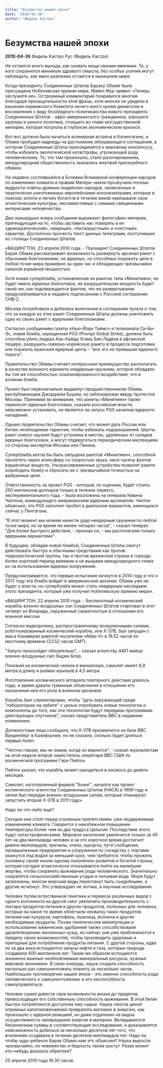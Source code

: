 ```yaml
---
title: "Безумства нашей эпохи"
date: "2010-04-26"
author: "Фидель Кастро"
---
```


# Безумства нашей эпохи

**2010-04-26** Фидель Кастро Рус (Фидель Кастро)

Не остается иного выхода, как назвать вещи своими именами. Те, у кого сохранился минимум здравого смысла, без особых усилий могут наблюдать, как мало реализма остается в нынешнем мире.

Когда президенту Соединенных Штатов Бараку Обаме была присуждена Нобелевская премия мира, Майкл Мур заявил: «Теперь заслужите ее». Остроумный комментарий понравился многим благодаря проницательности этой фразы, хотя многие не увидели в решении норвежского Комитета ничего иного кроме демагогии и восхваления с виду безобидного политиканства нового президента Соединенных Штатов - афро-американского гражданина, хорошего оратора и умного политика, стоящего во главе могущественной империи, которая погрязла в глубоком экономическом кризисе.

Вот-вот должна была начаться всемирная встреча в Копенгагене, и Обама пробудил надежды на достижение обязывающего соглашения, в котором Соединенные Штаты присоединятся к мировому консенсусу, чтобы избежать экологической катастрофы, угрожающей роду человеческому. То, что там произошло, стало разочарованием, международная общественность оказалась жертвой прискорбного обмана.

На недавно состоявшейся в Боливии Всемирной конференции народов по изменению климата и правам Матери-земли прозвучали полные мудрости ответы древних индейских народов, захваченных и практически уничтоженных европейскими колонизаторами, которые в поисках золота и легких богатств в течение веков навязывали свои эгоистические культуры, несовместимые с самыми священными интересами человечества.

Два пришедших вчера сообщения выражают философию империи, претендующей на то, чтобы заставить нас поверить в ее «демократический», «мирный», «бескорыстный» и «честный» характер. Достаточно прочесть текст данных телеграмм, поступивших из столицы Соединенных Штатов.

«ВАШИНГТОН, 23 апреля 2010 года. - Президент Соединенных Штатов Барак Обама рассматривает возможность развернуть арсенал ракет с обычными боеголовками, не ядерных, но способных поражать цели в любой точке мира примерно за один час и обладающих чрезвычайно сильной взрывной мощностью.

Хотя новая супербомба, установленная на ракетах типа «Минитмен», не будет иметь ядерных боеголовок, ее разрушительная мощность будет такой же, как подтверждается фактом, что ее развертывание предусматривается в недавно подписанном с Россией соглашении СНВ-2.

Москва потребовала и добилась включения в соглашение пункта о том, что за каждую из этих ракет Соединенные Штаты должны уничтожить одну из своих ракет с ядерными боеголовками.

Согласно сообщениям газеты «Нью-Йорк Таймс» и телеканала Си-Би-Эс, новая бомба, окрещенная PGS (Prompt Global Strike), должна быть способна убить лидера Аль-Кайды Усаму Бин Ладена в афганской пещере, разрушить северно-корейскую ракету в процессе подготовки или поразить иранский ядерный центр - "все это не превышая ядерного порога".

Правительство Обамы считает интересным преимущество располагать в качестве военного варианта неядерным оружием, которое обладало бы той же способностью локализированного воздействия, что и атомная бомба.

Проект был первоначально выдвинут предшественником Обамы республиканцем Джорджем Бушем, но заблокирован ввиду протестов Москвы. Принимая во внимание, что ракеты «Минитмен» также переносят ядерные боеголовки, сказали российские власти, невозможно установить, не является ли запуск PGS началом ядерного нападения.

Однако правительство Обамы считает, что может дать России или Китаю необходимые гарантии, чтобы избежать недоразумений. Шахты ракет нового оружия будут устроены в местах, удаленных от складов ядерных боеголовок, и могут подвергаться периодическим инспекциям со стороны экспертов Москвы или Пекина.

Супербомба могла бы быть запущена ракетой «Минитмен», способной пролететь через атмосферу со скоростью звука, неся тысячу фунтов взрывчатых веществ. Ультрасовременные устройства позволят ракете освободить бомбу и сбросить ее с чрезвычайной точностью на выбранные цели.

Ответственность за проект PGS - который, по оценкам, будет стоить 250 миллионов долларов только в течение первого, экспериментального года, - была возложена на генерала Кевина Чилтона, командующего американским ядерным арсеналом. Чилтон объяснил, что PGS заполнит пробел в диапазоне вариантов, имеющихся сейчас у Пентагона.

"В этот момент мы можем нанести удар неядерным оружием по любой точке мира, но за время не менее четырех часов", - сказал генерал. "Для более быстрого действия, - признал он, - мы располагаем только ядерными вариантами".

В будущем, обладая новой бомбой, Соединенные Штаты смогут действовать быстро и обычными средствами как против террористической группы, так и против вражеской страны в гораздо более короткий период времени и не вызывая международного гнева из-за использования ядерных вооружений.

Предусматривается, что первые испытания начнутся в 2014 году и что к 2017 году эта бомба войдет в американский арсенал. Обама уже не будет у власти, но супербомба может стать неядерным наследием этого президента, который уже получил Нобелевскую премию мира».

«ВАШИНГТОН, 22 апреля 2010 года. - Беспилотный космический корабль военно-воздушных сил Соединенных Штатов стартовал в этот четверг из Флориды, окруженный секретностью в отношении его военной миссии.

Согласно видеоролику, распространенному вооруженными силами, роботизированный космический корабль, или Х-37В, был запущен с мыса Канаверал ракетой-носителем «Аtlas-V» в 19.52 часов по местному времени (23.52 часов GMT).

"Запуск произойдет обязательно", - сказал агентству АФП майор военно-воздушных сил Энджи Блэр.

Похожий на космический челнок в миниатюре, самолет имеет 8,9 метра в длину и размах крыльев в 4,5 метра.

Изготовление космического аппарата повторного действия длилось годы, и армия давала туманные объяснения в отношении его назначения или его роли в военном арсенале.

Корабль был спроектирован, чтобы "дать окружающей среде "лабораторию на орбите" c целью опробовать новые технологии и компоненты до того, как эти технологии будут переданы программам действующих спутников", сказал представитель ВВС в недавнем коммюнике.

Должностные лица сообщили, что Х-37В приземлится на базе ВВС Ванденберг в Калифорнии, но не сказали, сколько будет длиться первый полет.

"Честно говоря, мы не знаем, когда он вернется", - сказал журналистам на этой неделе второй заместитель секретаря ВВС США по космической программе Гэри Пейтон.

Пейтон указал, что корабль может находиться в космосе до девяти месяцев.

Самолет, изготовленный фирмой "Боинг", начался как проект космического агентства Соединенных Штатов (НАСА) в 1999 году и затем был передан военно-воздушным силам, которые планируют запустить второй Х-37В в 2011 году».

Надо ли что-либо еще?

Сегодня они стоят перед огромным препятствием: уже неудержимым изменением климата. Говорится о неизбежном повышении температуры более чем на два градуса Цельсия. Последствие этого будут катастрофическими. Мировое население увеличится только за 40 лет на два миллиарда человек и за это короткое время достигнет девяти миллиардов; причалы, отели, курорты, пути сообщения, промышленные предприятия и сооружения по соседству с портами окажутся под водой за меньший срок, чем требуется, чтобы прожить половину своей жизни одному поколению развитой и богатой страны, которая сегодня эгоистически отказывается пойти на малейшие жертвы, чтобы сохранить выживание рода человеческого. Значительно сократятся сельскохозяйственные угодья и питьевая вода. Моря будут загрязнены, многие морские виды перестанут быть съедобными, а другие исчезнут. Это утверждает не логика, а научные исследования.

Человек путем естественной генетики и перевоза различных видов с одного континента на другой смог увеличить производительность с гектара продуктов питания и других продуктов, полезных для человека, которые на какое-то время облегчили нехватку таких продуктов питания как кукуруза, картофель, пшеница, волокна и другие необходимые продукты. Позже генетические манипуляции и использование химических удобрений также способствовали удовлетворению жизненных нужд, но сейчас они уже приближаются к пределу своих возможностей, чтобы производить здоровые и пригодные для потребления продукты питания. С другой стороны, едва ли за два века истощаются запасы нефти и газа, которые природа создавала 400 миллионов лет. Таким же образом истощаются жизненно важные необновляемые минеральные ресурсы, нужные мировой экономике. В свою очередь, наука создала способность несколько раз самоуничтожить планету за несколько часов. Наибольшее противоречие нашей эпохи - это именно способность рода человеческого к самоуничтожению и его неспособность самоуправляться.

Человек сумел довести свои возможности жизни до пределов, превосходящих его собственную способность выживания. В этой битве быстро потребляется доступное ему сырье. Наука смогла ценой огромных капиталовложений превратить материю в энергию, как произошло с ядерной реакцией, но даже отдаленно не видна осуществимость превращения энергии в материю. Вкладываются бесконечные суммы в соответствующие исследования, и доказывается невозможность добиться за несколько десятков лет того, что вселенная создавала в течение десятков миллиардов лет. Надо ли, чтобы чудо-ребенок Барак Обама нам это объяснял? Наука выросла чрезвычайно, но невежество и бедность также растут. Разве может кто-нибудь доказать обратное?

25 апреля 2010 года 18.30 часов.